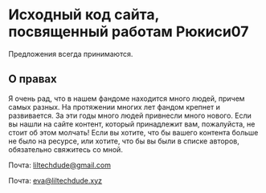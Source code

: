 # Исходный код сайта, посвященный работам Рюкиси07

Предложения всегда принимаются.

## О правах

Я очень рад, что в нашем фандоме находится много людей, причем самых
разных. На протяжении многих лет фандом крепнет и развивается. За эти
годы много людей привнесли много нового. Если вы нашли на сайте
контент, который принадлежит вам, пожалуйста, не стоит об этом
молчать! Если вы хотите, что бы вашего контента больше не было на
ресурсе, или хотите, что бы вы были в списке авторов, обязательно
свяжитесь со мной.

Почта: liltechdude@gmail.com

Почта: eva@liltechdude.xyz
